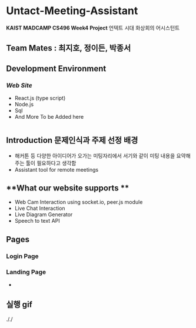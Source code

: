 # Untact-Meeting-Assistant
**KAIST MADCAMP CS496 Week4 Project**
언텍트 시대 화상회의 어시스턴트

## Team Mates : 최지호, 정이든, 박종서

## Development Environment

### *Web Site*

  * React.js (type script)
  * Node.js
  * Sql
  * And More To be Added here

# 
## **Introduction** 문제인식과 주제 선정 배경

* 해커톤 등 다양한 아이디어가 오가는 미팅자리에서 서기와 같이 미팅 내용을 요약해주는 툴이 필요하다고 생각함
* Assistant tool for remote meetings 

## **What our website supports **

* Web Cam Interaction using socket.io, peer.js module
* Live Chat Interaction
* Live Diagram Generator
* Speech to text API

## **Pages**

### Login Page

### Landing Page

*
 


## 
## **실행 gif**

././
  
